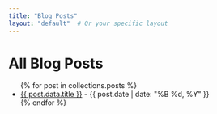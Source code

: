 ```yaml
---
title: "Blog Posts"
layout: "default"  # Or your specific layout
---
```


# All Blog Posts

<ul>
  {% for post in collections.posts %}
    <li>
      <a href="{{ post.url }}">{{ post.data.title }}</a> - {{ post.date | date: "%B %d, %Y" }}
    </li>
  {% endfor %}
</ul>